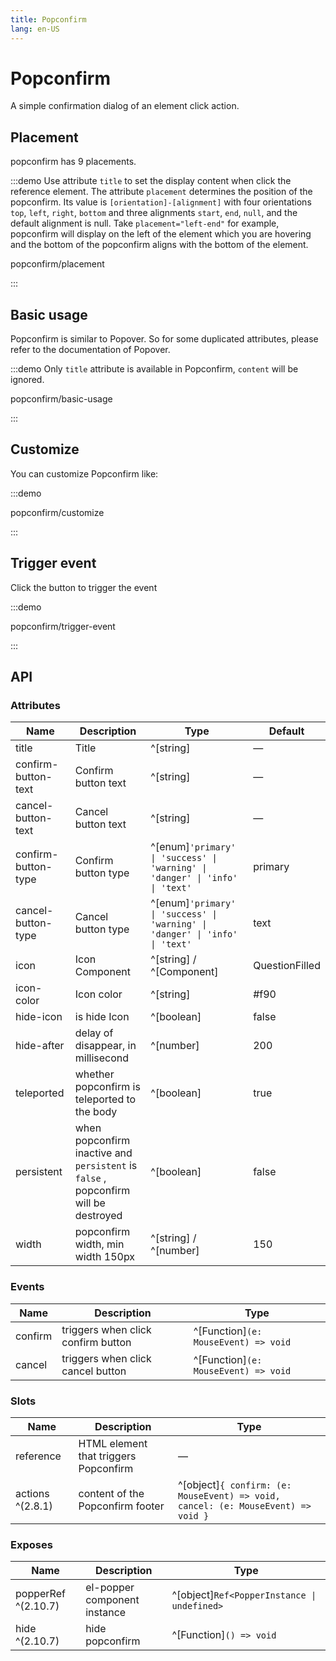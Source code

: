 ```yaml
---
title: Popconfirm
lang: en-US
---
```


# Popconfirm

A simple confirmation dialog of an element click action.

## Placement

popconfirm has 9 placements.

:::demo Use attribute `title` to set the display content when click the reference element. The attribute `placement` determines the position of the popconfirm. Its value is `[orientation]-[alignment]` with four orientations `top`, `left`, `right`, `bottom` and three alignments `start`, `end`, `null`, and the default alignment is null. Take `placement="left-end"` for example, popconfirm will display on the left of the element which you are hovering and the bottom of the popconfirm aligns with the bottom of the element.

popconfirm/placement

:::

## Basic usage

Popconfirm is similar to Popover. So for some duplicated attributes, please refer to the documentation of Popover.

:::demo Only `title` attribute is available in Popconfirm, `content` will be ignored.

popconfirm/basic-usage

:::

## Customize

You can customize Popconfirm like:

:::demo

popconfirm/customize

:::

## Trigger event

Click the button to trigger the event

:::demo

popconfirm/trigger-event

:::

## API

### Attributes

| Name                | Description                                                                         | Type                                                                         | Default        |
| ------------------- | ----------------------------------------------------------------------------------- | ---------------------------------------------------------------------------- | -------------- |
| title               | Title                                                                               | ^[string]                                                                    | —              |
| confirm-button-text | Confirm button text                                                                 | ^[string]                                                                    | —              |
| cancel-button-text  | Cancel button text                                                                  | ^[string]                                                                    | —              |
| confirm-button-type | Confirm button type                                                                 | ^[enum]`'primary' \| 'success' \| 'warning' \| 'danger' \| 'info' \| 'text'` | primary        |
| cancel-button-type  | Cancel button type                                                                  | ^[enum]`'primary' \| 'success' \| 'warning' \| 'danger' \| 'info' \| 'text'` | text           |
| icon                | Icon Component                                                                      | ^[string] / ^[Component]                                                     | QuestionFilled |
| icon-color          | Icon color                                                                          | ^[string]                                                                    | #f90           |
| hide-icon           | is hide Icon                                                                        | ^[boolean]                                                                   | false          |
| hide-after          | delay of disappear, in millisecond                                                  | ^[number]                                                                    | 200            |
| teleported          | whether popconfirm is teleported to the body                                        | ^[boolean]                                                                   | true           |
| persistent          | when popconfirm inactive and `persistent` is `false` , popconfirm will be destroyed | ^[boolean]                                                                   | false          |
| width               | popconfirm width, min width 150px                                                   | ^[string] / ^[number]                                                        | 150            |

### Events

| Name    | Description                        | Type                                 |
| ------- | ---------------------------------- | ------------------------------------ |
| confirm | triggers when click confirm button | ^[Function]`(e: MouseEvent) => void` |
| cancel  | triggers when click cancel button  | ^[Function]`(e: MouseEvent) => void` |

### Slots

| Name             | Description                           | Type                                                                             |
| ---------------- | ------------------------------------- | -------------------------------------------------------------------------------- |
| reference        | HTML element that triggers Popconfirm | —                                                                                |
| actions ^(2.8.1) | content of the Popconfirm footer      | ^[object]`{ confirm: (e: MouseEvent) => void, cancel: (e: MouseEvent) => void }` |

### Exposes

| Name                | Description                  | Type                                        |
| ------------------- | ---------------------------- | ------------------------------------------- |
| popperRef ^(2.10.7) | el-popper component instance | ^[object]`Ref<PopperInstance \| undefined>` |
| hide ^(2.10.7)      | hide popconfirm              | ^[Function]`() => void`                     |
